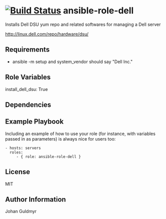 [![Build Status](https://travis-ci.org/CSC-IT-Center-for-Science/ansible-role-dell.svg)](https://travis-ci.org/CSC-IT-Center-for-Science/ansible-role-dell)
ansible-role-dell
=========

Installs Dell DSU yum repo and related softwares for managing a Dell server 

http://linux.dell.com/repo/hardware/dsu/

Requirements
------------

 - ansible -m setup and system_vendor should say "Dell Inc."

Role Variables
--------------

install_dell_dsu: True

Dependencies
------------


Example Playbook
----------------

Including an example of how to use your role (for instance, with variables passed in as parameters) is always nice for users too:

    - hosts: servers
      roles:
         - { role: ansible-role-dell }

License
-------

MIT

Author Information
------------------

Johan Guldmyr
